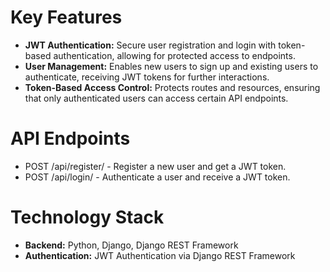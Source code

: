 # Key Features
  - **JWT Authentication:** Secure user registration and login with token-based authentication, allowing for protected access to endpoints.
  - **User Management:** Enables new users to sign up and existing users to authenticate, receiving JWT tokens for further interactions.
  - **Token-Based Access Control:** Protects routes and resources, ensuring that only authenticated users can access certain API endpoints.

# API Endpoints
  -  POST /api/register/ - Register a new user and get a JWT token.
  -  POST /api/login/ - Authenticate a user and receive a JWT token.

# Technology Stack
  -  **Backend:** Python, Django, Django REST Framework
  -  **Authentication:** JWT Authentication via Django REST Framework

